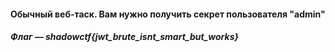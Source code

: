 #### Обычный веб-таск. Вам нужно получить секрет пользователя "admin"

##### Флаг — shadowctf{jwt_brute_isnt_smart_but_works}